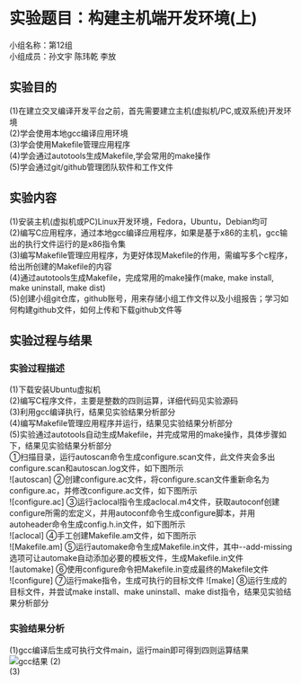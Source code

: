 # 实验题目：构建主机端开发环境(上)
小组名称：第12组  
小组成员：孙文宇 陈玮乾 李放  
## 实验目的
(1)在建立交叉编译开发平台之前，首先需要建立主机(虚拟机/PC,或双系统)开发环境  
(2)学会使用本地gcc编译应用环境  
(3)学会使用Makefile管理应用程序  
(4)学会通过autotools生成Makefile,学会常用的make操作  
(5)学会通过git/github管理团队软件和工作文件  
## 实验内容
(1)安装主机(虚拟机或PC)Linux开发环境，Fedora，Ubuntu，Debian均可  
(2)编写C应用程序，通过本地gcc编译应用程序，如果是基于x86的主机，gcc输出的执行文件运行的是x86指令集  
(3)编写Makefile管理应用程序，为更好体现Makefile的作用，需编写多个c程序，给出所创建的Makefile的内容  
(4)通过autotools生成Makefile，完成常用的make操作(make, make install, make uninstall, make dist)  
(5)创建小组git仓库，github账号，用来存储小组工作文件以及小组报告；学习如何构建github文件，如何上传和下载github文件等  
## 实验过程与结果
### 实验过程描述
(1)下载安装Ubuntu虚拟机  
(2)编写C程序文件，主要是整数的四则运算，详细代码见实验源码  
(3)利用gcc编译执行，结果见实验结果分析部分  
(4)编写Makefile管理应用程序并运行，结果见实验结果分析部分  
(5)实验通过autotools自动生成Makefile，并完成常用的make操作，具体步骤如下，结果见实验结果分析部分  
①扫描目录，运行autoscan命令生成configure.scan文件，此文件夹会多出configure.scan和autoscan.log文件，如下图所示  
![autoscan]
②创建configure.ac文件，将configure.scan文件重新命名为configure.ac，并修改configure.ac文件，如下图所示  
![configure.ac]
③运行aclocal指令生成aclocal.m4文件，获取autoconf创建configure所需的宏定义，并用autoconf命令生成configure脚本，并用autoheader命令生成config.h.in文件，如下图所示  
![aclocal]
④手工创建Makefile.am文件，如下图所示  
![Makefile.am]
⑤运行automake命令生成Makefile.in文件，其中--add-missing选项可让automake自动添加必要的模板文件，生成Makefile.in文件  
![automake]
⑥使用configure命令把Makefile.in变成最终的Makefile文件  
![configure]
⑦运行make指令，生成可执行的目标文件
![make]
⑧运行生成的目标文件，并尝试make install、make uninstall、make dist指令，结果见实验结果分析部分  

### 实验结果分析
(1)gcc编译后生成可执行文件main，运行main即可得到四则运算结果  
![gcc结果](https://github.com/HaloTrouvaille/Embedded-Software-Group-12/blob/master/gcc结果.png)
(2)  
(3)














